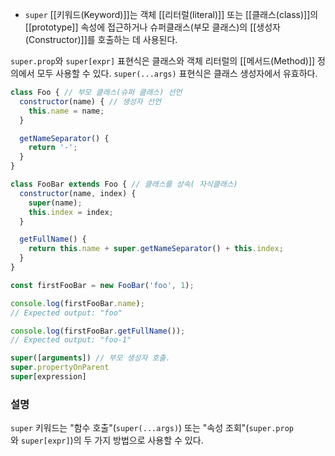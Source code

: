 - `super` [[키워드(Keyword)]]는 객체 [[리터럴(literal)]] 또는 [[클래스(class)]]의 [[prototype]] 속성에 접근하거나 슈퍼클래스(부모 클래스)의 [[생성자(Constructor)]]를 호출하는 데 사용된다.

`super.prop`와 `super[expr]` 표현식은 클래스와 객체 리터럴의 [[메서드(Method)]] 정의에서 모두 사용할 수 있다. `super(...args)` 표현식은 클래스 생성자에서 유효하다.


```js
class Foo { // 부모 클래스(슈퍼 클래스) 선언
  constructor(name) { // 생성자 선언
    this.name = name;
  }

  getNameSeparator() {
    return '-';
  }
}

class FooBar extends Foo { // 클래스를 상속( 자식클래스)
  constructor(name, index) {
    super(name);
    this.index = index;
  }

  getFullName() {
    return this.name + super.getNameSeparator() + this.index;
  }
}

const firstFooBar = new FooBar('foo', 1);

console.log(firstFooBar.name);
// Expected output: "foo"

console.log(firstFooBar.getFullName());
// Expected output: "foo-1"
```

```js
super([arguments]) // 부모 생성자 호출.
super.propertyOnParent
super[expression]
```

### 설명

`super` 키워드는 "함수 호출"(`super(...args)`) 또는 "속성 조회"(`super.prop`와 `super[expr]`)의 두 가지 방법으로 사용할 수 있다.